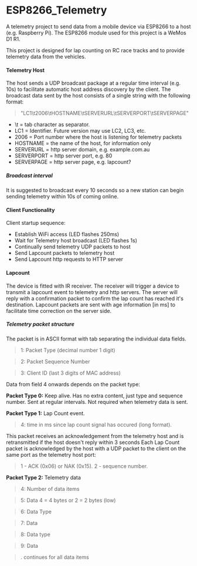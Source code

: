 # ESP8266_Telemetry

A telemetry project to send data from a mobile device via ESP8266 to a host (e.g. Raspberry Pi).
The ESP8266 module used for this project is a WeMos D1 R1.

This project is designed for lap counting on RC race tracks and to provide telemetry data from the vehicles.

#### Telemetry Host
The host sends a UDP broadcast package at a regular time interval (e.g. 10s) to facilitate automatic host address discovery by the client.
The broadcast data sent by the host consists of a single string with the following format:
> "LC1\t2006\tHOSTNAME\tSERVERURL\tSERVERPORT\tSERVERPAGE"
- \t = tab character as separator.
- LC1 = Identifier. Future version may use LC2, LC3, etc.
- 2006 = Port number where the host is listening for telemetry packets
- HOSTNAME = the name of the host, for information only
- SERVERURL = http server domain, e.g. example.com.au
- SERVERPORT = http server port, e.g. 80
- SERVERPAGE = http server page, e.g. lapcount?

##### Broadcast interval
It is suggested to broadcast every 10 seconds so a new station can begin sending telemetry within 10s of coming online.

#### Client Functionality
Client startup sequence:
- Establish WiFi access (LED flashes 250ms)
- Wait for Telemetry host broadcast (LED flashes 1s)
- Continually send telemetry UDP packets to host
- Send Lapcount packets to telemetry host
- Send Lapcount http requests to HTTP server

#### Lapcount
The device is fitted with IR receiver. The receiver will trigger a device to transmit a lapcount event to telemetry and http servers.
The server will reply with a confirmation packet to confirm the lap count has reached it's destination.
Lapcount packets are sent with age information [in ms] to facilitate time correction on the server side.

##### Telemetry packet structure
The packet is in ASCII format with tab separating the individual data fields.
> 1: Packet Type (decimal number 1 digit)

> 2: Packet Sequence Number

> 3: Client ID (last 3 digits of MAC address)

Data from field 4 onwards depends on the packet type:

**Packet Type 0:** Keep alive.
Has no extra content, just type and sequence number. Sent at regular intervals. Not required when telemetry data is sent.

**Packet Type 1:** Lap Count event.
> 4: time in ms since lap count signal has occured (long format).

This packet receives an acknowledgement from the telemetry host and is retransmitted if the host doesn't reply within 3 seconds
Each Lap Count packet is acknowledged by the host with a UDP packet to the client on the same port as the telemetry host port:
> 1 - ACK (0x06) or NAK (0x15).
> 2 - sequence number.

**Packet Type 2:** Telemetry data
> 4: Number of data items

> 5: Data  4 = 4 bytes or 2 = 2 bytes (low)

> 6: Data Type

> 7: Data

> 8: Data type

> 9: Data

>. continues for all data items
